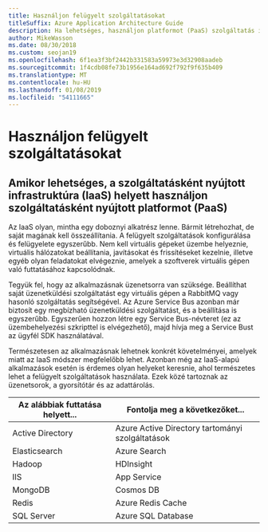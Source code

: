 ```yaml
---
title: Használjon felügyelt szolgáltatásokat
titleSuffix: Azure Application Architecture Guide
description: Ha lehetséges, használjon platformot (PaaS) szolgáltatás infrastruktúrán szolgáltatás (IaaS).
author: MikeWasson
ms.date: 08/30/2018
ms.custom: seojan19
ms.openlocfilehash: 6f1ea3f3bf2442b331583a59973e3d32908aadeb
ms.sourcegitcommit: 1f4cdb08fe73b1956e164ad692f792f9f635b409
ms.translationtype: MT
ms.contentlocale: hu-HU
ms.lasthandoff: 01/08/2019
ms.locfileid: "54111665"
---
```

# <a name="use-managed-services"></a>Használjon felügyelt szolgáltatásokat

## <a name="when-possible-use-platform-as-a-service-paas-rather-than-infrastructure-as-a-service-iaas"></a>Amikor lehetséges, a szolgáltatásként nyújtott infrastruktúra (IaaS) helyett használjon szolgáltatásként nyújtott platformot (PaaS)

Az IaaS olyan, mintha egy doboznyi alkatrész lenne. Bármit létrehozhat, de saját magának kell összeállítania. A felügyelt szolgáltatások konfigurálása és felügyelete egyszerűbb. Nem kell virtuális gépeket üzembe helyeznie, virtuális hálózatokat beállítania, javításokat és frissítéseket kezelnie, illetve egyéb olyan feladatokat elvégeznie, amelyek a szoftverek virtuális gépen való futtatásához kapcsolódnak.

Tegyük fel, hogy az alkalmazásnak üzenetsorra van szüksége. Beállíthat saját üzenetküldési szolgáltatást egy virtuális gépen a RabbitMQ vagy hasonló szolgáltatás segítségével. Az Azure Service Bus azonban már biztosít egy megbízható üzenetküldési szolgáltatást, és a beállítása is egyszerűbb. Egyszerűen hozzon létre egy Service Bus-névteret (ez az üzembehelyezési szkripttel is elvégezhető), majd hívja meg a Service Bust az ügyfél SDK használatával.

Természetesen az alkalmazásnak lehetnek konkrét követelményei, amelyek miatt az IaaS módszer megfelelőbb lehet. Azonban még az IaaS-alapú alkalmazások esetén is érdemes olyan helyeket keresnie, ahol természetes lehet a felügyelt szolgáltatások használata. Ezek közé tartoznak az üzenetsorok, a gyorsítótár és az adattárolás.

| Az alábbiak futtatása helyett... | Fontolja meg a következőket... |
|-----------------------|-------------|
| Active Directory | Azure Active Directory tartományi szolgáltatások |
| Elasticsearch | Azure Search |
| Hadoop | HDInsight |
| IIS | App Service |
| MongoDB | Cosmos DB |
| Redis | Azure Redis Cache |
| SQL Server | Azure SQL Database |
